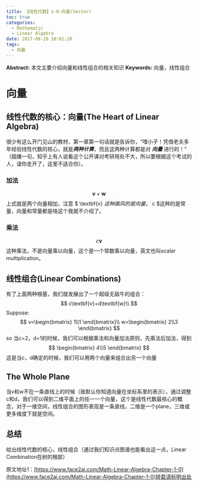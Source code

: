```yaml
---
title: 【线性代数】1-0:向量(Vector)
toc: true
categories:
  - Mathematic
  - Linear Algebra
date: 2017-08-28 10:01:20
tags:
  - 向量
---
```

**Abstract:** 本文主要介绍向量和线性组合的相关知识
**Keywords:** 向量，线性组合
<!--more-->



# 向量
## 线性代数的核心：向量(The Heart of Linear Algebra)
很少有这么开门见山的教材，第一章第一句话就是告诉你，“嘿小子！凭借老夫多年经验线性代数的核心，就是***两种计算***，而且这两种计算都是对 ***向量*** 进行的！”
（插播一句，知乎上有人说看这个公开课对考研用处不大，所以要根据这个考试的人，请你走开了，这里不适合你）。
### 加法
$$
\textbf{v}+\textbf{w}
$$
上式就是两个向量相加，注意 $ \textbf{v} $这种画风的是向量，$ c $这种的是常量，向量和常量都是啥这个我就不介绍了。
### 乘法
$$
c\textbf{v}
$$
这种乘法，不是向量乘以向量，这个是一个常数乘以向量，英文也叫scalar multiplication。
## 线性组合(Linear Combinations)
有了上面两种根基，我们就发展出了一个超级无敌牛的组合：
$$
c\textbf{v}+d\textbf{w}\\
$$
Suppose:
$$
v=\begin{bmatrix} 1\\1 \end{bmatrix}\\
w=\begin{bmatrix} 2\\3 \end{bmatrix}
$$
so
当c=2，d=1的时候，我们可以根据乘法和向量加法原则，先乘法后加法，得到
$$
\begin{bmatrix} 4\\5 \end{bmatrix}
$$
这是当c，d确定的时候，我们可以用两个向量来组合出另一个向量
## The Whole Plane
当v和w不在一条直线上的时候（我默认你知道向量在坐标系里的表示），通过调整c和d，我们可以得到二维平面上的任一一个向量，这个是线性代数最核心的概念，对于一维空间，线性组合的图形表现是一条直线，二维是一个plane，三维或更多维度下就是空间。

## 总结
给出线性代数的核心，线性组合（通过我们知识点图谱也能看出这一点，Linear Combination在树的根部）





原文地址1：[https://www.face2ai.com/Math-Linear-Algebra-Chapter-1-0](https://www.face2ai.com/Math-Linear-Algebra-Chapter-1-0)转载请标明出处
